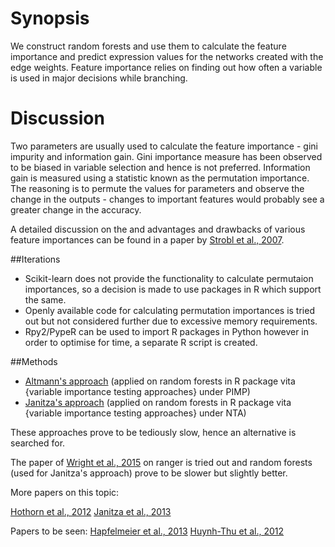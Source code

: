 # Synopsis

We construct random forests and use them to calculate the feature importance and predict expression values for the networks created with the edge weights. Feature importance relies on finding out how often a variable is used in major decisions while branching. 

Discussion
==========
Two parameters are usually used to calculate the feature importance - gini impurity and information gain. Gini importance measure has been observed to be biased in variable selection and hence is not preferred. Information gain is measured using a statistic known as the permutation importance. The reasoning is to permute the values for parameters and observe the change in the outputs - changes to important features would probably see a greater change in the accuracy.

A detailed discussion on the and advantages and drawbacks of various feature importances can be found in a paper by [Strobl et al., 2007](http://dx.doi.org/10.1186/1471-2105-8-25).

##Iterations

* Scikit-learn does not provide the functionality to calculate permutaion importances, so a decision is made to use packages in R which support the same. 
* Openly available code for calculating permutation importances is tried out but not considered further due to excessive memory requirements. 
* Rpy2/PypeR can be used to import R packages in Python however in order to optimise for time, a separate R script is created.

##Methods 

* [Altmann's approach](https://doi.org/10.1093/bioinformatics/btq134) (applied on random forests in R package vita {variable importance testing approaches} under PIMP)
* [Janitza's approach](https://epub.ub.uni-muenchen.de/25587/1/TR185.pdf) (applied on random forests in R package vita {variable importance testing approaches} under NTA)

These approaches prove to be tediously slow, hence an alternative is searched for.

The paper of [Wright et al., 2015](https://arxiv.org/pdf/1508.04409.pdf) on ranger is tried out and random forests (used for Janitza's approach) prove to be slower but slightly better. 


More papers on this topic: 

[Hothorn et al., 2012](http://dx.doi.org/10.1198/106186006X133933)
[Janitza et al., 2013](http://dx.doi.org/10.1186/1471-2105-14-119)

Papers to be seen:
[Hapfelmeier et al., 2013](http://dx.doi.org/10.1016/j.csda.2012.09.020)
[Huynh-Thu et al., 2012](https://doi.org/10.1093/bioinformatics/bts238)
